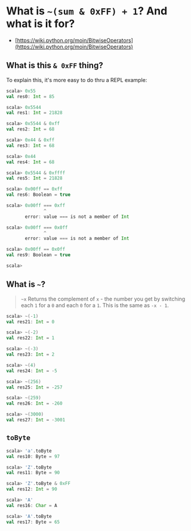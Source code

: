 # What is `~(sum & 0xFF) + 1`? And what is it for?
- [https://wiki.python.org/moin/BitwiseOperators](https://wiki.python.org/moin/BitwiseOperators)

## What is this `& 0xFF` thing?
To explain this, it's more easy to do thru a REPL example:
```scala
scala> 0x55
val res0: Int = 85

scala> 0x5544
val res1: Int = 21828

scala> 0x5544 & 0xff
val res2: Int = 68

scala> 0x44 & 0xff
val res3: Int = 68

scala> 0x44
val res4: Int = 68

scala> 0x5544 & 0xffff
val res5: Int = 21828

scala> 0x00ff == 0xff
val res6: Boolean = true

scala> 0x00ff === 0xff
              ^
       error: value === is not a member of Int

scala> 0x00ff === 0x0ff
              ^
       error: value === is not a member of Int

scala> 0x00ff == 0x0ff
val res9: Boolean = true

scala>
```


## What is `~`?
> `~x`
Returns the complement of `x` - the number you get by switching each `1` for a `0` and each `0` for a `1`. This is the same as `-x - 1`.

```scala
scala> ~(-1)
val res21: Int = 0

scala> ~(-2)
val res22: Int = 1

scala> ~(-3)
val res23: Int = 2

scala> ~(4)
val res24: Int = -5

scala> ~(256)
val res25: Int = -257

scala> ~(259)
val res26: Int = -260

scala> ~(3000)
val res27: Int = -3001

```




## `toByte`
```scala
scala> 'a'.toByte
val res10: Byte = 97

scala> 'Z'.toByte
val res11: Byte = 90

scala> 'Z'.toByte & 0xFF
val res12: Int = 90

scala> 'A'
val res16: Char = A

scala> 'A'.toByte
val res17: Byte = 65
```

